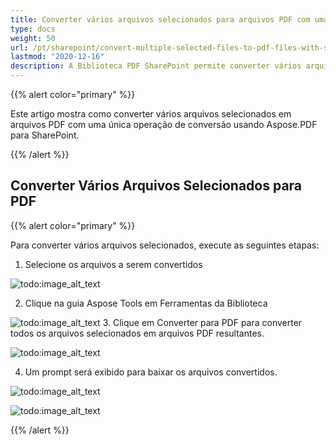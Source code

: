```yaml
---
title: Converter vários arquivos selecionados para arquivos PDF com uma única solicitação de conversão
type: docs
weight: 50
url: /pt/sharepoint/convert-multiple-selected-files-to-pdf-files-with-single-conversion-request/
lastmod: "2020-12-16"
description: A Biblioteca PDF SharePoint permite converter vários arquivos selecionados em arquivos PDF com uma única operação de conversão.
---
```


{{% alert color="primary" %}}

Este artigo mostra como converter vários arquivos selecionados em arquivos PDF com uma única operação de conversão usando Aspose.PDF para SharePoint.

{{% /alert %}}

## Converter Vários Arquivos Selecionados para PDF

{{% alert color="primary" %}}

Para converter vários arquivos selecionados, execute as seguintes etapas:

1. Selecione os arquivos a serem convertidos

![todo:image_alt_text](convert-multiple-selected-files-to-pdf-files-with-single-conversion-request_1.jpg)

2. Clique na guia Aspose Tools em Ferramentas da Biblioteca

![todo:image_alt_text](convert-multiple-selected-files-to-pdf-files-with-single-conversion-request_2.jpg)
3. Clique em Converter para PDF para converter todos os arquivos selecionados em arquivos PDF resultantes.

![todo:image_alt_text](convert-multiple-selected-files-to-pdf-files-with-single-conversion-request_3.jpg)

4. Um prompt será exibido para baixar os arquivos convertidos.

![todo:image_alt_text](convert-multiple-selected-files-to-pdf-files-with-single-conversion-request_4.jpg)

![todo:image_alt_text](convert-multiple-selected-files-to-pdf-files-with-single-conversion-request_5.jpg)

{{% /alert %}}